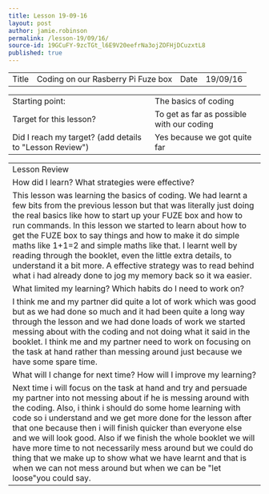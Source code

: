 ```yaml
---
title: Lesson 19-09-16
layout: post
author: jamie.robinson
permalink: /lesson-19/09/16/
source-id: 19GCuFY-9zcTGt_l6E9V20eefrNa3ojZOFHjDCuzxtL8
published: true
---
```

<table>
  <tr>
    <td>Title</td>
    <td>Coding on our Rasberry Pi Fuze box</td>
    <td>Date</td>
    <td>19/09/16</td>
  </tr>
</table>


<table>
  <tr>
    <td>Starting point:</td>
    <td>The basics of coding</td>
  </tr>
  <tr>
    <td>Target for this lesson?</td>
    <td>To get as far as possible with our coding</td>
  </tr>
  <tr>
    <td>Did I reach my target? 
(add details to "Lesson Review")</td>
    <td> Yes because we got quite far</td>
  </tr>
</table>


<table>
  <tr>
    <td>Lesson Review</td>
  </tr>
  <tr>
    <td>How did I learn? What strategies were effective? </td>
  </tr>
  <tr>
    <td>This lesson was learning the basics of coding. We had learnt a few bits from the previous lesson but that was literally just doing the real basics like how to start up your FUZE box and how to run commands. In this lesson we started to learn about how to get the FUZE box to say things and how to make it do simple maths like 1+1=2 and simple maths like that. I learnt well by reading through the booklet, even the little extra details, to understand it a bit more. A effective strategy was to read behind what i had already done to jog my memory back so it wa easier.</td>
  </tr>
  <tr>
    <td>What limited my learning? Which habits do I need to work on? </td>
  </tr>
  <tr>
    <td>I think me and my partner did quite a lot of work which was good but as we had done so much and it had been quite a long way through the lesson and we had done loads of work we started messing about with the coding and not doing what it said in the booklet. I think me and my partner need to work on focusing on the task at hand rather than messing around just because we have some spare time.</td>
  </tr>
  <tr>
    <td>What will I change for next time? How will I improve my learning?</td>
  </tr>
  <tr>
    <td>Next time i will focus on the task at hand and try and persuade my partner into not messing about if he is messing around with the coding. Also, i think i should do some home learning with code so i understand and we get more done for the lesson after that one because then i will finish quicker than everyone else and we will look good. Also if we finish the whole booklet we will have more time to not necessarily mess around but we could do thing that we make up to show what we have learnt and that is when we can not mess around but when we can be "let loose"you could say.</td>
  </tr>
</table>


